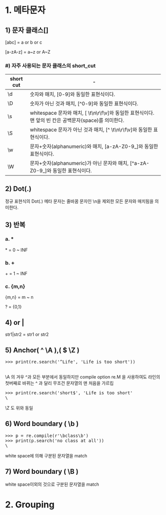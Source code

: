 # 1. 메타문자

## 1) 문자 클래스[]
[abc] = a or b or c

[a-zA-z] = a\~z or A\~Z


### #) 자주 사용되는 문자 클래스의 short_cut

|short cut|-|
|-|-|
|\d | 숫자와 매치, [0-9]와 동일한 표현식이다.|
|\D | 숫자가 아닌 것과 매치, [^0-9]와 동일한 표현식이다.|
|\s |whitespace 문자와 매치, [ \t\n\r\f\v]와 동일한 표현식이다. 맨 앞의 빈 칸은 공백문자(space)를 의미한다.|
|\S |whitespace 문자가 아닌 것과 매치, [^ \t\n\r\f\v]와 동일한 표현식이다.|
|\w |문자+숫자(alphanumeric)와 매치, [a-zA-Z0-9_]와 동일한 표현식이다.|
|\W |문자+숫자(alphanumeric)가 아닌 문자와 매치, [^a-zA-Z0-9_]와 동일한 표현식이다.|

## 2) Dot(.)

정규 표현식의 Dot(.) 메타 문자는 줄바꿈 문자인 \n을 제외한 모든 문자와 매치됨을 의미한다.


## 3) 반복   

### a. *
\* = 0 ~ INF 


### b. +
\+ = 1 ~ INF 

### c. {m,n}

{m,n} = m ~ n

? = {0,1}

## 4) or |

str1|str2 = str1 or str2

## 5) Anchor( ^ \A ),( $ \Z )

<pre>
>>> print(re.search('^Life', 'Life is too short'))
<re.Match object; span=(0, 4), match='Life'>
</pre>

\A 의 겨우 ^과 모든  부분에서 동일하지만 compile option re.M 을 사용하여도 라인의 첫버째로 바뀌는 ^ 과 달리 무조건 문자열의 맨 처음을 가르킴 


<pre>
>>> print(re.search('short$', 'Life is too short'
\<re.Match object; span=(12, 17), match='short'\>
</pre>

\Z 도 위와 동일

## 6) Word boundary ( \b )

<pre>
>>> p = re.compile(r'\bclass\b')
>>> print(p.search('no class at all')) 
\<re.Match object; span=(3, 8), match='class'\>
</pre>

white space에 의해 구분된 문자열을 match

## 7) Word boundary ( \B )

white space이외의 것으로 구분된 문자열을 match

# 2. Grouping


 
